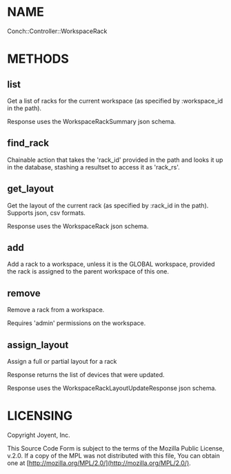 # NAME

Conch::Controller::WorkspaceRack

# METHODS

## list

Get a list of racks for the current workspace (as specified by :workspace\_id in the path).

Response uses the WorkspaceRackSummary json schema.

## find\_rack

Chainable action that takes the 'rack\_id' provided in the path and looks it up in the
database, stashing a resultset to access it as 'rack\_rs'.

## get\_layout

Get the layout of the current rack (as specified by :rack\_id in the path).
Supports json, csv formats.

Response uses the WorkspaceRack json schema.

## add

Add a rack to a workspace, unless it is the GLOBAL workspace, provided the rack
is assigned to the parent workspace of this one.

## remove

Remove a rack from a workspace.

Requires 'admin' permissions on the workspace.

## assign\_layout

Assign a full or partial layout for a rack

Response returns the list of devices that were updated.

Response uses the WorkspaceRackLayoutUpdateResponse json schema.

# LICENSING

Copyright Joyent, Inc.

This Source Code Form is subject to the terms of the Mozilla Public License,
v.2.0. If a copy of the MPL was not distributed with this file, You can obtain
one at [http://mozilla.org/MPL/2.0/](http://mozilla.org/MPL/2.0/).
